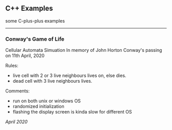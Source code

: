## C++ Examples

some C-plus-plus examples

---

### Conway's Game of Life
Cellular Automata Simuation
In memory of John Horton Conway's passing on 11th April, 2020

Rules:
- live cell with 2 or 3 live neighbours lives on, else dies.
- dead cell with 3 live neighbours lives.

Comments:
- run on both unix or windows OS
- randomized initialization
- flashing the display screen is kinda slow for different OS

*April 2020*
